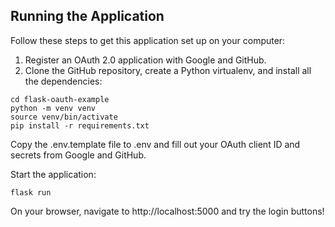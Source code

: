 ## Running the Application

Follow these steps to get this application set up on your computer:

1. Register an OAuth 2.0 application with Google and GitHub.
2. Clone the GitHub repository, create a Python virtualenv, and install all the dependencies:

```
cd flask-oauth-example
python -m venv venv
source venv/bin/activate
pip install -r requirements.txt
```

Copy the .env.template file to .env and fill out your OAuth client ID and secrets from Google and GitHub.

Start the application:

`flask run`

On your browser, navigate to http://localhost:5000 and try the login buttons!
